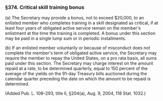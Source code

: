 ### §374. Critical skill training bonus ###

(a) The Secretary may provide a bonus, not to exceed $20,000, to an enlisted member who completes training in a skill designated as critical, if at least four years of obligated active service remain on the member's enlistment at the time the training is completed. A bonus under this section may be paid in a single lump sum or in periodic installments.

(b) If an enlisted member voluntarily or because of misconduct does not complete the member's term of obligated active service, the Secretary may require the member to repay the United States, on a pro rata basis, all sums paid under this section. The Secretary may charge interest on the amount repaid at a rate, to be determined quarterly, equal to 150 percent of the average of the yields on the 91-day Treasury bills auctioned during the calendar quarter preceding the date on which the amount to be repaid is determined.

(Added Pub. L. 108–293, title II, §204(a), Aug. 9, 2004, 118 Stat. 1032.)